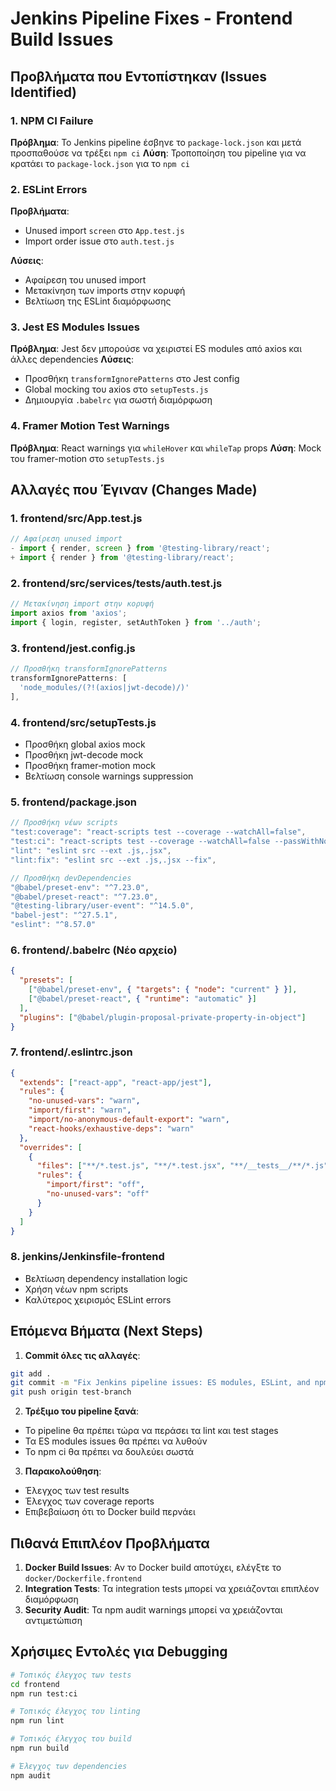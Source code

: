 # Jenkins Pipeline Fixes - Frontend Build Issues

## Προβλήματα που Εντοπίστηκαν (Issues Identified)

### 1. **NPM CI Failure**
**Πρόβλημα**: Το Jenkins pipeline έσβηνε το `package-lock.json` και μετά προσπαθούσε να τρέξει `npm ci`
**Λύση**: Τροποποίηση του pipeline για να κρατάει το `package-lock.json` για το `npm ci`

### 2. **ESLint Errors**
**Προβλήματα**:
- Unused import `screen` στο `App.test.js`
- Import order issue στο `auth.test.js`

**Λύσεις**:
- Αφαίρεση του unused import
- Μετακίνηση των imports στην κορυφή
- Βελτίωση της ESLint διαμόρφωσης

### 3. **Jest ES Modules Issues**
**Πρόβλημα**: Jest δεν μπορούσε να χειριστεί ES modules από axios και άλλες dependencies
**Λύσεις**:
- Προσθήκη `transformIgnorePatterns` στο Jest config
- Global mocking του axios στο `setupTests.js`
- Δημιουργία `.babelrc` για σωστή διαμόρφωση

### 4. **Framer Motion Test Warnings**
**Πρόβλημα**: React warnings για `whileHover` και `whileTap` props
**Λύση**: Mock του framer-motion στο `setupTests.js`

## Αλλαγές που Έγιναν (Changes Made)

### 1. **frontend/src/App.test.js**
```javascript
// Αφαίρεση unused import
- import { render, screen } from '@testing-library/react';
+ import { render } from '@testing-library/react';
```

### 2. **frontend/src/services/__tests__/auth.test.js**
```javascript
// Μετακίνηση import στην κορυφή
import axios from 'axios';
import { login, register, setAuthToken } from '../auth';
```

### 3. **frontend/jest.config.js**
```javascript
// Προσθήκη transformIgnorePatterns
transformIgnorePatterns: [
  'node_modules/(?!(axios|jwt-decode)/)'
],
```

### 4. **frontend/src/setupTests.js**
- Προσθήκη global axios mock
- Προσθήκη jwt-decode mock  
- Προσθήκη framer-motion mock
- Βελτίωση console warnings suppression

### 5. **frontend/package.json**
```javascript
// Προσθήκη νέων scripts
"test:coverage": "react-scripts test --coverage --watchAll=false",
"test:ci": "react-scripts test --coverage --watchAll=false --passWithNoTests",
"lint": "eslint src --ext .js,.jsx",
"lint:fix": "eslint src --ext .js,.jsx --fix",

// Προσθήκη devDependencies
"@babel/preset-env": "^7.23.0",
"@babel/preset-react": "^7.23.0",
"@testing-library/user-event": "^14.5.0",
"babel-jest": "^27.5.1",
"eslint": "^8.57.0"
```

### 6. **frontend/.babelrc** (Νέο αρχείο)
```json
{
  "presets": [
    ["@babel/preset-env", { "targets": { "node": "current" } }],
    ["@babel/preset-react", { "runtime": "automatic" }]
  ],
  "plugins": ["@babel/plugin-proposal-private-property-in-object"]
}
```

### 7. **frontend/.eslintrc.json**
```json
{
  "extends": ["react-app", "react-app/jest"],
  "rules": {
    "no-unused-vars": "warn",
    "import/first": "warn",
    "import/no-anonymous-default-export": "warn",
    "react-hooks/exhaustive-deps": "warn"
  },
  "overrides": [
    {
      "files": ["**/*.test.js", "**/*.test.jsx", "**/__tests__/**/*.js", "**/__tests__/**/*.jsx"],
      "rules": {
        "import/first": "off",
        "no-unused-vars": "off"
      }
    }
  ]
}
```

### 8. **jenkins/Jenkinsfile-frontend**
- Βελτίωση dependency installation logic
- Χρήση νέων npm scripts
- Καλύτερος χειρισμός ESLint errors

## Επόμενα Βήματα (Next Steps)

1. **Commit όλες τις αλλαγές**:
```bash
git add .
git commit -m "Fix Jenkins pipeline issues: ES modules, ESLint, and npm ci"
git push origin test-branch
```

2. **Τρέξιμο του pipeline ξανά**:
- Το pipeline θα πρέπει τώρα να περάσει τα lint και test stages
- Τα ES modules issues θα πρέπει να λυθούν
- Το npm ci θα πρέπει να δουλεύει σωστά

3. **Παρακολούθηση**:
- Έλεγχος των test results
- Έλεγχος των coverage reports
- Επιβεβαίωση ότι το Docker build περνάει

## Πιθανά Επιπλέον Προβλήματα

1. **Docker Build Issues**: Αν το Docker build αποτύχει, ελέγξτε το `docker/Dockerfile.frontend`
2. **Integration Tests**: Τα integration tests μπορεί να χρειάζονται επιπλέον διαμόρφωση
3. **Security Audit**: Τα npm audit warnings μπορεί να χρειάζονται αντιμετώπιση

## Χρήσιμες Εντολές για Debugging

```bash
# Τοπικός έλεγχος των tests
cd frontend
npm run test:ci

# Τοπικός έλεγχος του linting
npm run lint

# Τοπικός έλεγχος του build
npm run build

# Έλεγχος των dependencies
npm audit
``` 